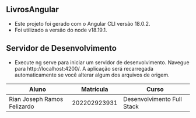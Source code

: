 ## LivrosAngular
- Este projeto foi gerado com o Angular CLI versão 18.0.2.
- Foi utilizado a versão do node v18.19.1.

## Servidor de Desenvolvimento
- Execute ng serve para iniciar um servidor de desenvolvimento. Navegue para http://localhost:4200/. A aplicação será recarregada automaticamente se você alterar algum dos arquivos de origem.

|            Aluno            |     Matrícula    |          Curso            |
|-----------------------------|------------------|---------------------------|
| Rian Joseph Ramos Felizardo | 202202923931     | Desenvolvimento Full Stack|
